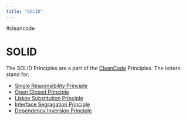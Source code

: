 ```yaml
---
title: "SOLID"
---
```

#cleancode 
# SOLID
The SOLID Principles are a part of the [CleanCode](docs/main/CleanCode/CleanCode.md) Principles. The letters stand for:
- [Single Responsibility Principle](docs/main/CleanCode/CleanCodeDeveloper/Prinzipien/Single%20Responsibility%20Principle.md)
- [Open Closed Principle](docs/main/CleanCode/CleanCodeDeveloper/Prinzipien/Open%20Closed%20Principle.md)
- [Liskov Substitution Principle](docs/main/CleanCode/CleanCodeDeveloper/Praktiken/Liskov%20Substitution%20Principle.md)
- [Interface Segragation Principle](docs/main/CleanCode/CleanCodeDeveloper/Prinzipien/Interface%20Segragation%20Principle.md)
- [Dependency Inversion Principle](docs/main/CleanCode/CleanCodeDeveloper/Prinzipien/Dependency%20Inversion%20Principle.md)
